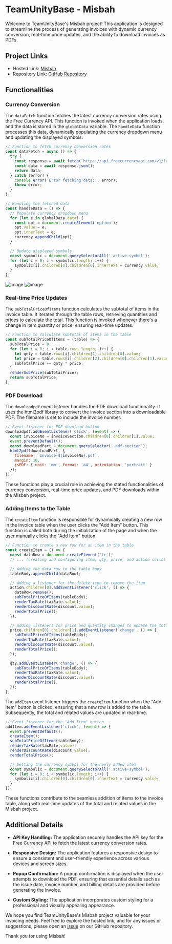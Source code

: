 # TeamUnityBase - Misbah

Welcome to TeamUnityBase's Misbah project! This application is designed to streamline the process of generating invoices with dynamic currency conversion, real-time price updates, and the ability to download invoices as PDFs.

## Project Links

- Hosted Link: [Misbah](https://shah9380.github.io/TeamUnityBase/Misbah/)
- Repository Link: [GitHub Repository](https://github.com/shah9380/TeamUnityBase/tree/main/Misbah)

## Functionalities

### Currency Conversion

The `dataFetch` function fetches the latest currency conversion rates using the Free Currency API. This function is invoked when the application loads, and the data is stored in the `globalData` variable. The `handleData` function processes this data, dynamically populating the currency dropdown menu and updating the displayed symbols.

```javascript
// Function to fetch currency conversion rates
const dataFetch = async () => {
  try {
    const response = await fetch(`https://api.freecurrencyapi.com/v1/latest?apikey=${apiKey}`);
    const data = await response.json();
    return data;
  } catch (error) {
    console.error('Error fetching data:', error);
    throw error;
  }
};

// Handling the fetched data
const handleData = () => {
  // Populate currency dropdown menu
  for (let e in globalData.data) {
    const opt = document.createElement('option');
    opt.value = e;
    opt.innerText = e;
    currency.appendChild(opt);
  }

  // Update displayed symbols
  const symbolic = document.querySelectorAll('.active-symbol');
  for (let i = 0; i < symbolic.length; i++) {
    symbolic[i].children[0].children[0].innerText = currency.value;
  }
};
```
![image](https://github.com/shah9380/TeamUnityBase/assets/130676464/85ba4e75-ef41-4d8b-b9bc-77f52c188ec9)
![image](https://github.com/shah9380/TeamUnityBase/assets/130676464/ae09f0fe-7843-40fd-80c8-61cd4c29a56d)



### Real-time Price Updates

The `subTotalPriceOfItems` function calculates the subtotal of items in the invoice table. It iterates through the table rows, retrieving quantities and prices to calculate the total. This function is invoked whenever there's a change in item quantity or price, ensuring real-time updates.

```javascript
// Function to calculate subtotal of items in the table
const subTotalPriceOfItems = (table) => {
  subTotalPrice = 0;
  for (let i = 0; i < table.rows.length; i++) {
    let qnty = table.rows[i].children[1].children[0].value;
    let price = table.rows[i].children[2].children[0].children[1].value;
    subTotalPrice += qnty * price;
  }
  renderSubPrice(subTotalPrice);
  return subTotalPrice;
};
```

### PDF Download

The `downloadpdf` event listener handles the PDF download functionality. It uses the html2pdf library to convert the invoice section into a downloadable PDF. The filename is set to include the invoice number.

```javascript
// Event listener for PDF download button
downloadpdf.addEventListener('click', (event) => {
  const invoiceNo = invoiceSection.children[0].children[1].value;
  event.preventDefault();
  const downloadPart = document.querySelector('.pdf-section');
  html2pdf(downloadPart, {
    filename: `Invoice-${invoiceNo}.pdf`,
    margin: 10,
    jsPDF: { unit: 'mm', format: 'a4', orientation: 'portrait' }
  });
});
```

These functions play a crucial role in achieving the stated functionalities of currency conversion, real-time price updates, and PDF downloads within the Misbah project.

### Adding Items to the Table

The `createItem` function is responsible for dynamically creating a new row in the invoice table when the user clicks the "Add Item" button. This function is called both during the initialization of the page and when the user manually clicks the "Add Item" button.

```javascript
// Function to create a new row for an item in the table
const createItem = () => {
  const dataRow = document.createElement('tr');
  // ... (creating and configuring item, qty, price, and action cells)

  // Adding the data row to the table body
  tableBody.appendChild(dataRow);

  // Adding a listener for the delete icon to remove the item
  action.children[0].addEventListener('click', () => {
    dataRow.remove();
    subTotalPriceOfItems(tableBody);
    renderTaxRate(taxRate.value);
    renderDiscountRate(discount.value);
    renderTotalPrice();
  });

  // Adding listeners for price and quantity changes to update the total
  price.children[0].children[1].addEventListener('change', () => {
    subTotalPriceOfItems(tableBody);
    renderTaxRate(taxRate.value);
    renderDiscountRate(discount.value);
    renderTotalPrice();
  });

  qty.addEventListener('change', () => {
    subTotalPriceOfItems(tableBody);
    renderTaxRate(taxRate.value);
    renderDiscountRate(discount.value);
    renderTotalPrice();
  });
};
```

The `addItem` event listener triggers the `createItem` function when the "Add Item" button is clicked, ensuring that a new row is added to the table. Subsequently, the total and related values are updated in real-time.

```javascript
// Event listener for the "Add Item" button
addItem.addEventListener('click', (event) => {
  event.preventDefault();
  createItem();
  subTotalPriceOfItems(tableBody);
  renderTaxRate(taxRate.value);
  renderDiscountRate(discount.value);
  renderTotalPrice();

  // Setting the currency symbol for the newly added item
  const symbolic = document.querySelectorAll('.active-symbol');
  for (let i = 0; i < symbolic.length; i++) {
    symbolic[i].children[0].children[0].innerText = currency.value;
  }
});
```

These functions contribute to the seamless addition of items to the invoice table, along with real-time updates of the total and related values in the Misbah project.
## Additional Details

- **API Key Handling:** The application securely handles the API key for the Free Currency API to fetch the latest currency conversion rates.

- **Responsive Design:** The application features a responsive design to ensure a consistent and user-friendly experience across various devices and screen sizes.

- **Popup Confirmation:** A popup confirmation is displayed when the user attempts to download the PDF, ensuring that essential details such as the issue date, invoice number, and billing details are provided before generating the invoice.

- **Custom Styling:** The application incorporates custom styling for a professional and visually appealing appearance.

We hope you find TeamUnityBase's Misbah project valuable for your invoicing needs. Feel free to explore the hosted link, and for any issues or suggestions, please open an [issue](https://github.com/shah9380/TeamUnityBase/issues) on our GitHub repository.

Thank you for using Misbah!
